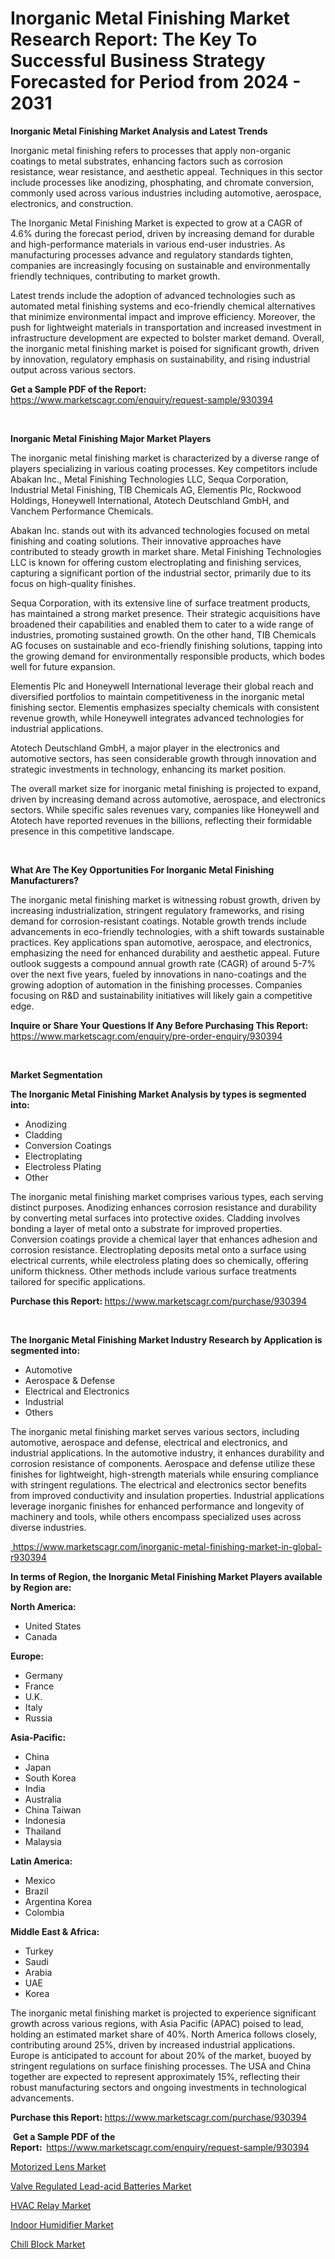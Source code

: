 <p><h1>Inorganic Metal Finishing Market Research Report: The Key To Successful Business Strategy Forecasted for Period from 2024 - 2031</h1></p><p><strong>Inorganic Metal Finishing Market Analysis and Latest Trends</strong></p>
<p><p>Inorganic metal finishing refers to processes that apply non-organic coatings to metal substrates, enhancing factors such as corrosion resistance, wear resistance, and aesthetic appeal. Techniques in this sector include processes like anodizing, phosphating, and chromate conversion, commonly used across various industries including automotive, aerospace, electronics, and construction.</p><p>The Inorganic Metal Finishing Market is expected to grow at a CAGR of 4.6% during the forecast period, driven by increasing demand for durable and high-performance materials in various end-user industries. As manufacturing processes advance and regulatory standards tighten, companies are increasingly focusing on sustainable and environmentally friendly techniques, contributing to market growth. </p><p>Latest trends include the adoption of advanced technologies such as automated metal finishing systems and eco-friendly chemical alternatives that minimize environmental impact and improve efficiency. Moreover, the push for lightweight materials in transportation and increased investment in infrastructure development are expected to bolster market demand. Overall, the inorganic metal finishing market is poised for significant growth, driven by innovation, regulatory emphasis on sustainability, and rising industrial output across various sectors.</p></p>
<p><strong>Get a Sample PDF of the Report:&nbsp;</strong> <a href="https://www.marketscagr.com/enquiry/request-sample/930394">https://www.marketscagr.com/enquiry/request-sample/930394</a></p>
<p>&nbsp;</p>
<p><strong>Inorganic Metal Finishing Major Market Players</strong></p>
<p><p>The inorganic metal finishing market is characterized by a diverse range of players specializing in various coating processes. Key competitors include Abakan Inc., Metal Finishing Technologies LLC, Sequa Corporation, Industrial Metal Finishing, TIB Chemicals AG, Elementis Plc, Rockwood Holdings, Honeywell International, Atotech Deutschland GmbH, and Vanchem Performance Chemicals.</p><p>Abakan Inc. stands out with its advanced technologies focused on metal finishing and coating solutions. Their innovative approaches have contributed to steady growth in market share. Metal Finishing Technologies LLC is known for offering custom electroplating and finishing services, capturing a significant portion of the industrial sector, primarily due to its focus on high-quality finishes.</p><p>Sequa Corporation, with its extensive line of surface treatment products, has maintained a strong market presence. Their strategic acquisitions have broadened their capabilities and enabled them to cater to a wide range of industries, promoting sustained growth. On the other hand, TIB Chemicals AG focuses on sustainable and eco-friendly finishing solutions, tapping into the growing demand for environmentally responsible products, which bodes well for future expansion.</p><p>Elementis Plc and Honeywell International leverage their global reach and diversified portfolios to maintain competitiveness in the inorganic metal finishing sector. Elementis emphasizes specialty chemicals with consistent revenue growth, while Honeywell integrates advanced technologies for industrial applications.</p><p>Atotech Deutschland GmbH, a major player in the electronics and automotive sectors, has seen considerable growth through innovation and strategic investments in technology, enhancing its market position.</p><p>The overall market size for inorganic metal finishing is projected to expand, driven by increasing demand across automotive, aerospace, and electronics sectors. While specific sales revenues vary, companies like Honeywell and Atotech have reported revenues in the billions, reflecting their formidable presence in this competitive landscape.</p></p>
<p>&nbsp;</p>
<p><strong>What Are The Key Opportunities For Inorganic Metal Finishing Manufacturers?</strong></p>
<p><p>The inorganic metal finishing market is witnessing robust growth, driven by increasing industrialization, stringent regulatory frameworks, and rising demand for corrosion-resistant coatings. Notable growth trends include advancements in eco-friendly technologies, with a shift towards sustainable practices. Key applications span automotive, aerospace, and electronics, emphasizing the need for enhanced durability and aesthetic appeal. Future outlook suggests a compound annual growth rate (CAGR) of around 5-7% over the next five years, fueled by innovations in nano-coatings and the growing adoption of automation in the finishing processes. Companies focusing on R&D and sustainability initiatives will likely gain a competitive edge.</p></p>
<p><strong>Inquire or Share Your Questions If Any Before Purchasing This Report:</strong> <a href="https://www.marketscagr.com/enquiry/pre-order-enquiry/930394">https://www.marketscagr.com/enquiry/pre-order-enquiry/930394</a></p>
<p>&nbsp;</p>
<p><strong>Market Segmentation</strong></p>
<p><strong>The Inorganic Metal Finishing Market Analysis by types is segmented into:</strong></p>
<p><ul><li>Anodizing</li><li>Cladding</li><li>Conversion Coatings</li><li>Electroplating</li><li>Electroless Plating</li><li>Other</li></ul></p>
<p><p>The inorganic metal finishing market comprises various types, each serving distinct purposes. Anodizing enhances corrosion resistance and durability by converting metal surfaces into protective oxides. Cladding involves bonding a layer of metal onto a substrate for improved properties. Conversion coatings provide a chemical layer that enhances adhesion and corrosion resistance. Electroplating deposits metal onto a surface using electrical currents, while electroless plating does so chemically, offering uniform thickness. Other methods include various surface treatments tailored for specific applications.</p></p>
<p><strong>Purchase this Report:&nbsp;</strong><a href="https://www.marketscagr.com/purchase/930394">https://www.marketscagr.com/purchase/930394</a></p>
<p>&nbsp;</p>
<p><strong>The Inorganic Metal Finishing Market Industry Research by Application is segmented into:</strong></p>
<p><ul><li>Automotive</li><li>Aerospace & Defense</li><li>Electrical and Electronics</li><li>Industrial</li><li>Others</li></ul></p>
<p><p>The inorganic metal finishing market serves various sectors, including automotive, aerospace and defense, electrical and electronics, and industrial applications. In the automotive industry, it enhances durability and corrosion resistance of components. Aerospace and defense utilize these finishes for lightweight, high-strength materials while ensuring compliance with stringent regulations. The electrical and electronics sector benefits from improved conductivity and insulation properties. Industrial applications leverage inorganic finishes for enhanced performance and longevity of machinery and tools, while others encompass specialized uses across diverse industries.</p></p>
<p><a href="https://www.marketscagr.com/inorganic-metal-finishing-market-in-global-r930394">&nbsp;https://www.marketscagr.com/inorganic-metal-finishing-market-in-global-r930394</a></p>
<p><strong>In terms of Region, the Inorganic Metal Finishing Market Players available by Region are:</strong></p>
<p>
    <p> <strong> North America: </strong>
        <ul>
            <li>United States</li>
            <li>Canada</li>
        </ul>
        </p> 
    <p> <strong> Europe: </strong>
        <ul>
            <li>Germany</li>
            <li>France</li>
            <li>U.K.</li>
            <li>Italy</li>
            <li>Russia</li>
        </ul>
        </p> 
    <p> <strong> Asia-Pacific: </strong>
        <ul>
            <li>China</li>
            <li>Japan</li>
            <li>South Korea</li>
            <li>India</li>
            <li>Australia</li>
            <li>China Taiwan</li>
            <li>Indonesia</li>
            <li>Thailand</li>
            <li>Malaysia</li>
        </ul>
        </p> 
    <p> <strong> Latin America: </strong>
        <ul>
            <li>Mexico</li>
            <li>Brazil</li>
            <li>Argentina Korea</li>
            <li>Colombia</li>
        </ul>
        </p> 
    <p> <strong> Middle East & Africa: </strong>
        <ul>
            <li>Turkey</li>
            <li>Saudi</li>
            <li>Arabia</li>
            <li>UAE</li>
            <li>Korea</li>
        </ul>
    </p>
    </p>
<p><p>The inorganic metal finishing market is projected to experience significant growth across various regions, with Asia Pacific (APAC) poised to lead, holding an estimated market share of 40%. North America follows closely, contributing around 25%, driven by increased industrial applications. Europe is anticipated to account for about 20% of the market, buoyed by stringent regulations on surface finishing processes. The USA and China together are expected to represent approximately 15%, reflecting their robust manufacturing sectors and ongoing investments in technological advancements.</p></p>
<p><strong>Purchase this Report: </strong><a href="https://www.marketscagr.com/purchase/930394">https://www.marketscagr.com/purchase/930394</a></p>
<p>&nbsp;<strong>Get a Sample PDF of the Report:&nbsp;&nbsp;</strong><a href="https://www.marketscagr.com/enquiry/request-sample/930394">https://www.marketscagr.com/enquiry/request-sample/930394</a></p>
<p><strong></strong></p>
<p><p><a href="https://medium.com/@caseyshhand587/this-report-aims-to-provide-a-comprehensive-presentation-of-the-global-market-for-motorized-lens-061534217133">Motorized Lens Market</a></p><p><a href="https://github.com/angelajermaine/Market-Research-Report-List-5/blob/main/valve-regulated-lead-acid-batteries-market.md">Valve Regulated Lead-acid Batteries Market</a></p><p><a href="https://www.linkedin.com/pulse/global-hvac-relay-industry-analysis-report-market-size-vfzqe?trackingId=7I1X9dUeSyKXzeJ0jsPc6w%3D%3D">HVAC Relay Market</a></p><p><a href="https://www.linkedin.com/pulse/navigating-indoor-humidifier-market-expert-analysis-forecast-wpj6c?trackingId=AopDWOszQHaSNF%2Bz%2Btvebg%3D%3D">Indoor Humidifier Market</a></p><p><a href="https://medium.com/@caseyshhand587/the-comprehensive-chill-block-market-research-report-is-essential-for-understanding-current-16c09f538a7d">Chill Block Market</a></p></p>